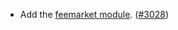 - Add the [feemarket module](https://github.com/skip-mev/feemarket).
  ([\#3028](https://github.com/cosmos/gaia/pull/3028))